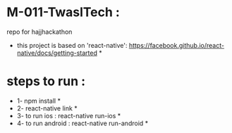 # M-011-TwaslTech :
repo for hajjhackathon

* this project is based on 'react-native': https://facebook.github.io/react-native/docs/getting-started *

# steps to run :
* 1- npm install *
* 2- react-native link *
* 3- to run ios : react-native run-ios *
* 4- to run android : react-native run-android *
